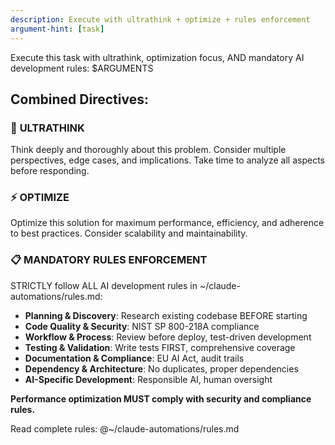 ```yaml
---
description: Execute with ultrathink + optimize + rules enforcement
argument-hint: [task]
---
```


Execute this task with ultrathink, optimization focus, AND mandatory AI development rules:
$ARGUMENTS

## Combined Directives:

### 🧠 **ULTRATHINK**
Think deeply and thoroughly about this problem. Consider multiple perspectives, edge cases, and implications. Take time to analyze all aspects before responding.

### ⚡ **OPTIMIZE**
Optimize this solution for maximum performance, efficiency, and adherence to best practices. Consider scalability and maintainability.

### 📋 **MANDATORY RULES ENFORCEMENT**
STRICTLY follow ALL AI development rules in ~/claude-automations/rules.md:

- **Planning & Discovery**: Research existing codebase BEFORE starting
- **Code Quality & Security**: NIST SP 800-218A compliance  
- **Workflow & Process**: Review before deploy, test-driven development
- **Testing & Validation**: Write tests FIRST, comprehensive coverage
- **Documentation & Compliance**: EU AI Act, audit trails
- **Dependency & Architecture**: No duplicates, proper dependencies
- **AI-Specific Development**: Responsible AI, human oversight

**Performance optimization MUST comply with security and compliance rules.**

Read complete rules: @~/claude-automations/rules.md